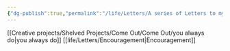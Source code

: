 ```yaml
---
{"dg-publish":true,"permalink":"/life/Letters/A series of Letters to my mom/","tags":["letter","person/mom","list"]}
---
```


[[Creative projects/Shelved Projects/Come Out/Come Out/you always do\|you always do]]
[[life/Letters/Encouragement\|Encouragement]]

